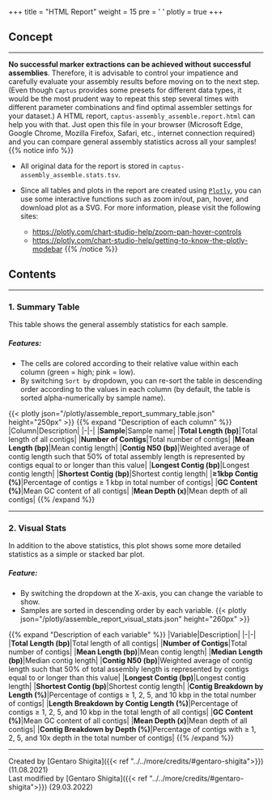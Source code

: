 +++
title = "HTML Report"
weight = 15
pre = '<i class="fas fa-chart-bar"></i> '
plotly = true
+++

## Concept

---
**No successful marker extractions can be achieved without successful assemblies**.
Therefore, it is advisable to control your impatience and carefully evaluate your assembly results before moving on to the next step.
(Even though `Captus` provides some presets for different data types, it would be the most prudent way to repeat this step several times with different parameter combinations and find optimal assembler settings for your dataset.)
A HTML report, `captus-assembly_assemble.report.html` can help you with that.
Just open this file in your browser (Microsoft Edge, Google Chrome, Mozilla Firefox, Safari, etc., internet connection required) and you can compare general assembly statistics across all your samples!
{{% notice info %}}

- All original data for the report is stored in `captus-assembly_assemble.stats.tsv`.
- Since all tables and plots in the report are created using [`Plotly`](https://plotly.com/python), you can use some interactive functions such as zoom in/out, pan, hover, and download plot as a SVG.
For more information, please visit the following sites:

  - <https://plotly.com/chart-studio-help/zoom-pan-hover-controls>
  - <https://plotly.com/chart-studio-help/getting-to-know-the-plotly-modebar>
{{% /notice %}}

## Contents

---

### 1. Summary Table

This table shows the general assembly statistics for each sample.  

##### Features:

- The cells are colored according to their relative value within each column (green = high; pink = low).
- By switching `Sort by` dropdown, you can re-sort the table in descending order according to the values in each column (by default, the table is sorted alpha-numerically by sample name).

{{< plotly json="/plotly/assemble_report_summary_table.json" height="250px" >}}
{{% expand "Description of each column" %}}
|Column|Description|
|-|-|
|**Sample**|Sample name|
|**Total Length (bp)**|Total length of all contigs|
|**Number of Contigs**|Total number of contigs|
|**Mean Length (bp)**|Mean contig length|
|**Contig N50 (bp)**|Weighted average of contig length such that 50% of total assembly length is represented by contigs equal to or longer than this value|
|**Longest Contig (bp)**|Longest contig length|
|**Shortest Contig (bp)**|Shortest contig length|
|**≥1kbp Contig (%)**|Percentage of contigs ≥ 1 kbp in total number of contigs|
|**GC Content (%)**|Mean GC content of all contigs|
|**Mean Depth (x)**|Mean depth of all contigs|
{{% /expand %}}

---

### 2. Visual Stats

In addition to the above statistics, this plot shows some more detailed statistics as a simple or stacked bar plot.

##### Feature:

- By switching the dropdown at the X-axis, you can change the variable to show.
- Samples are sorted in descending order by each variable.
{{< plotly json="/plotly/assemble_report_visual_stats.json" height="260px" >}}

{{% expand "Description of each variable" %}}
|Variable|Description|
|-|-|
|**Total Length (bp)**|Total length of all contigs|
|**Number of Contigs**|Total number of contigs|
|**Mean Length (bp)**|Mean contig length|
|**Median Length (bp)**|Median contig length|
|**Contig N50 (bp)**|Weighted average of contig length such that 50% of total assembly length is represented by contigs equal to or longer than this value|
|**Longest Contig (bp)**|Longest contig length|
|**Shortest Contig (bp)**|Shortest contig length|
|**Contig Breakdown by Length (%)**|Percentage of contigs ≥ 1, 2, 5, and 10 kbp in the total number of contigs|
|**Length Breakdown by Contig Length (%)**|Percentage of contigs ≥ 1, 2, 5, and 10 kbp in the total length of all contigs|
|**GC Content (%)**|Mean GC content of all contigs|
|**Mean Depth (x)**|Mean depth of all contigs|
|**Contig Breakdown by Depth (%)**|Percentage of contigs with ≥ 1, 2, 5, and 10x depth in the total number of contigs|
{{% /expand %}}

---
Created by [Gentaro Shigita]({{< ref "../../more/credits/#gentaro-shigita">}}) (11.08.2021)  
Last modified by [Gentaro Shigita]({{< ref "../../more/credits/#gentaro-shigita">}}) (29.03.2022)
